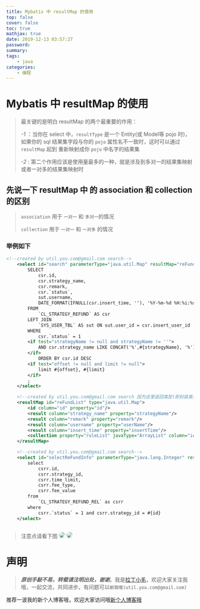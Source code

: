 ```yaml
---
title: Mybatis 中 resultMap 的使用
top: false
cover: false
toc: true
mathjax: true
date: 2019-12-13 03:57:27
password:
summary:
tags:
	- java
categories:
	- 编程
---
```


# Mybatis 中 resultMap 的使用

> 最关键的是明白 resultMap 的两个最重要的作用：
>
> *-1* ：当你在 select 中，`resultType`  是一个 Entity(或 Model等 pojo 时)，如果你的 sql 结果集字段与你的 `pojo` 属性名不一致时，这时可以通过 `resultMap` 起到 重新映射成你 `pojo` 中名字的结果集
>
> *-2* :  第二个作用应该是使用量最多的一种，就是涉及到多对一的结果集映射或者一对多的结果集映射时



##  先说一下 resultMap 中 的 association 和 collection 的区别

> `association` 用于 `一对一` 和 `多对一`的情况
>
> `collection` 用于 `一对一`  和 `一对多` 的情况



### 举例如下

```xml
<!--created by util.you.com@gmail.com search-->
    <select id="search" parameterType="java.util.Map" resultMap="reFundList">
        SELECT
            csr.id,
            csr.strategy_name,
            csr.remark,
            csr.`status`,
            sut.username,
            DATE_FORMAT(IFNULL(csr.insert_time, ''), '%Y-%m-%d %H:%i:%s') AS insert_time
        FROM
            `CL_STRATEGY_REFUND` AS csr
        LEFT JOIN
            `SYS_USER_TBL` AS sut ON sut.user_id = csr.insert_user_id
        WHERE
            csr.`status` = 1
        <if test="strategyName != null and strategyName != ''">
            AND csr.strategy_name LIKE CONCAT('%',#{strategyName}, '%')
        </if>
            ORDER BY csr.id DESC
        <if test="offset != null and limit != null">
            limit #{offset}, #{limit}
        </if>
        ;
    </select>

    <!--created by util.you.com@gmail.com search 因为这里返回类型(即封装类型)是 Map，所以 property 的值就是 Map 封装的 key 名称-->
    <resultMap id="reFundList" type="java.util.Map">
        <id column="id" property="id"/>
        <result column="strategy_name" property="strategyName"/>
        <result column="remark" property="remark"/>
        <result column="username" property="userName"/>
        <result column="insert_time" property="insertTime"/>
        <collection property="ruleList" javaType="ArrayList" column="id" select="selectReFundInfo"/>
    </resultMap>

    <!--created by util.you.com@gmail.com search-->
    <select id="selectReFundInfo" parameterType="java.lang.Integer" resultType="java.util.Map">
        select
            csrr.id,
            csrr.strategy_id,
            csrr.time_limit,
            csrr.fee_type,
            csrr.fee_value
        from
            `CL_STRATEGY_REFUND_REL` as csrr
        where
            csrr.`status` = 1 and csrr.strategy_id = #{id}
    </select>



```

> 注意点请看下图
> <img src="1.png" style="border-radius: 10px;"/>
> <img src="2.png" style="border-radius: 10px;"/>



# 声明

> ***原创手敲不易，转载请注明出处，谢谢***。我是[拉丁小毛][3]，欢迎大家关注我哦，一起交流，共同进步。有问题可以`邮我哦(util.you.com@gmail.com)`


[1]: /img/bVbvoXw
[2]: /img/bVbvoXy
[3]: https://segmentfault.com/u/siben
  推荐一波我的新个人博客哦，欢迎大家访问哦[新个人博客哦](https://latinos-bub.gitlab.io)